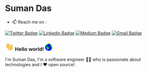 # Suman Das  
- 📫 Reach me on : 

[![Twitter Badge](https://img.shields.io/badge/-@dassum2019-1ca0f1?style=flat-square&labelColor=1ca0f1&logo=twitter&logoColor=white&link=https://twitter.com/dassum2019)](https://twitter.com/dassum2019) [![Linkedin Badge](https://img.shields.io/badge/-dassum-blue?style=flat-square&logo=Linkedin&logoColor=white&link=https://www.linkedin.com/in/dassum/)](https://www.linkedin.com/in/dassum/) 
[![Medium Badge](https://img.shields.io/badge/-@SumanDas-03a57a?style=flat-square&labelColor=000000&logo=Medium&link=https://medium.com/@dassum)](https://medium.com/@dassum)
[![Gmail Badge](https://img.shields.io/badge/-sumanentc@gmail.com-c14438?style=flat-square&logo=Gmail&logoColor=white&link=mailto:sumanentc@gmail.com)](mailto:sumanentc@gmail.com)

### <img src="https://github.com/sumanentc/sumanentc/blob/master/assets/Hi.gif" width="29px"> Hello world!&nbsp;<img src="https://github.com/sumanentc/sumanentc/blob/master/assets/Earth.gif" width="24px">
I'm Suman Das, I'm a software engineer 👨‍💻 who is passionate about technologies and I :heart: open source!.
